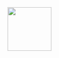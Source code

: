 <div id="header" align="center">
    <img src="https://media.giphy.com/media/v1.Y2lkPTc5MGI3NjExdzUwbnMxZmZtY29qMzc1MHhweGI2aXVhcnRvaWEyem94ODAyNTE3cyZlcD12MV9pbnRlcm5hbF9naWZfYnlfaWQmY3Q9Zw/2IudUHdI075HL02Pkk/giphy.gif" width="100"/>
</div>
